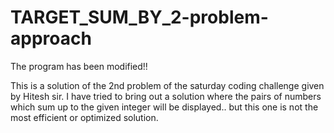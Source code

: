 # TARGET_SUM_BY_2-problem-approach
The program has been modified!!

This is a solution of the 2nd problem of the saturday coding challenge given by Hitesh sir. I have tried to bring out a solution where the pairs of numbers which sum up to the given integer will be displayed.. but this one is not the most efficient or optimized solution.


